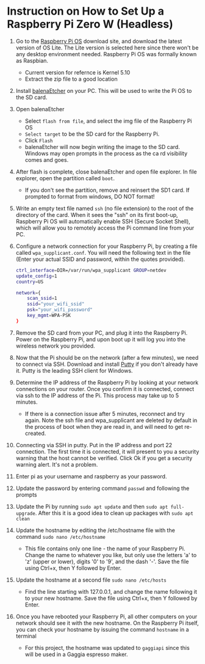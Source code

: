 # Instruction on How to Set Up a Raspberry Pi Zero W (Headless)

1. Go to the [Raspberry Pi OS](https://www.raspberrypi.org/software/operating-systems/) download site, and download the latest version of OS Lite. The Lite version is selected here since there won't be any desktop environment needed. Raspberry Pi OS was formally known as Raspbian.

   - Current version for refernce is Kernel 5.10
   - Extract the zip file to a good location

2. Install [balenaEtcher](https://www.balena.io/etcher/) on your PC. This will be used to write the Pi OS to the SD card.
3. Open balenaEtcher

   - Select `flash from file`, and select the img file of the Raspberry Pi OS
   - `Select target` to be the SD card for the Raspberry Pi.
   - Click `Flash`
   - balenaEtcher will now begin writing the image to the SD card. Windows may open prompts in the process as the ca    rd visibility comes and goes.

4. After flash is complete, close balenaEtcher and open file explorer. In file explorer, open the partition called `boot`.

    - If you don't see the partition, remove and reinsert the SD1 card. If prompted to format from windows, DO NOT format!

5. Write an empty text file named `ssh` (no file extension) to the root of the directory of the card. When it sees the "ssh" on its first boot-up, Raspberry Pi OS will automatically enable SSH (Secure Socket Shell), which will allow you to remotely access the Pi command line from your PC.
6. Configure a network connection for your Raspberry Pi, by creating a file called `wpa_supplicant.conf`. You will need the following text in the file (Enter your actual SSID and password, within the quotes provided).

    ```bash
    ctrl_interface=DIR=/var/run/wpa_supplicant GROUP=netdev
    update_config=1
    country=US

    network={
        scan_ssid=1
        ssid="your_wifi_ssid"
        psk="your_wifi_password"
        key_mgmt=WPA-PSK
    }
    ```

7. Remove the SD card from your PC, and plug it into the Raspberry Pi. Power on the Raspberry Pi, and upon boot up it will log you into the wireless network you provided.
8. Now that the Pi should be on the network (after a few minutes), we need to connect via SSH. Download and install [Putty](https://www.putty.org/) if you don't already have it. Putty is the leading SSH client for Windows.
9. Determine the IP address of the Raspberry Pi by looking at your network connections on your router. Once you confirm it is connected, connect via ssh to the IP address of the Pi. This process may take up to 5 minutes.

   - If there is a connection issue after 5 minutes, reconnect and try again. Note the ssh file and wpa_supplicant are deleted by default in the process of boot when they are read in, and will need to get re-created.

10. Connecting via SSH in putty. Put in the IP address and port 22 connection. The first time it is connected, it will present to you a security warning that the host cannot be verified. Click Ok if you get a security warning alert. It's not a problem.
11. Enter pi as your username and raspberry as your password.
12. Update the password by entering command `passwd` and following the prompts 
13. Update the Pi by running `sudo apt update` and then `sudo apt full-upgrade`. After this it is a good idea to clean up packages with `sudo apt clean`
14. Update the hostname by editing the /etc/hostname file with the command `sudo nano /etc/hostname`
    - This file contains only one line - the name of your Raspberry Pi.  Change the name to whatever you like, but only use the letters 'a' to 'z' (upper or lower), digits '0' to '9', and the dash '-'.
    Save the file using Ctrl+x, then Y followed by Enter.
15. Update the hostname at a second file `sudo nano /etc/hosts`
    - Find the line starting with 127.0.0.1, and change the name following it to your new hostname.  Save the file using Ctrl+x, then Y followed by Enter.
16. Once you have rebooted your Raspberry Pi, all other computers on your network should see it with the new hostname.  On the Raspberry Pi itself, you can check your hostname by issuing the command `hostname` in a terminal

    - For this project, the hostname was updated to `gaggiapi` since this will be used in a Gaggia espresso maker.
